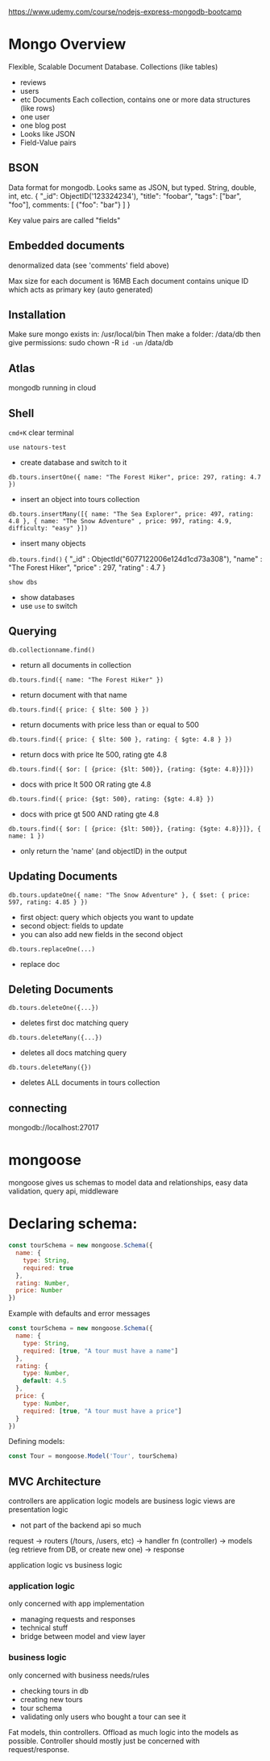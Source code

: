 https://www.udemy.com/course/nodejs-express-mongodb-bootcamp 
# Mongo Overview
Flexible, Scalable Document Database.
Collections (like tables)
  - reviews
  - users
  - etc
Documents Each collection, contains one or more data structures (like rows)
  - one user
  - one blog post
  - Looks like JSON
  - Field-Value pairs 

## BSON
Data format for mongodb. Looks same as JSON, but typed. String, double, int, etc.
{
  "_id": ObjectID('123324234'),
  "title": "foobar",
  "tags": ["bar", "foo"],
  comments: [
    {"foo": "bar"}
  ]
}

Key value pairs are called "fields"

## Embedded documents
denormalized data (see 'comments' field above)

Max size for each document is 16MB
Each document contains unique ID which acts as primary key (auto generated)

## Installation
Make sure mongo exists in:
/usr/local/bin
Then make a folder:
/data/db
then give permissions:
sudo chown -R `id -un` /data/db

## Atlas
mongodb running in cloud

## Shell
`cmd+K` clear terminal

`use natours-test`
- create database and switch to it

`db.tours.insertOne({ name: "The Forest Hiker", price: 297, rating: 4.7 })`
- insert an object into tours collection

`db.tours.insertMany([{ name: "The Sea Explorer", price: 497, rating: 4.8 }, { name: "The Snow Adventure" , price: 997, rating: 4.9, difficulty: "easy" }])`
- insert many objects

`db.tours.find()`
{ "_id" : ObjectId("6077122006e124d1cd73a308"), "name" : "The Forest Hiker", "price" : 297, "rating" : 4.7 }

`show dbs`
- show databases
- use `use` to switch

## Querying
`db.collectionname.find()`
- return all documents in collection

`db.tours.find({ name: "The Forest Hiker" })`
- return document with that name

`db.tours.find({ price: { $lte: 500 } })`
- return documents with price less than or equal to 500

`db.tours.find({ price: { $lte: 500 }, rating: { $gte: 4.8 } })`
- return docs with price lte 500, rating gte 4.8

`db.tours.find({ $or: [ {price: {$lt: 500}}, {rating: {$gte: 4.8}}]})`
- docs with price lt 500 OR rating gte 4.8

`db.tours.find({ price: {$gt: 500}, rating: {$gte: 4.8} })`
- docs with price gt 500 AND rating gte 4.8

`db.tours.find({ $or: [ {price: {$lt: 500}}, {rating: {$gte: 4.8}}]}, { name: 1 })`
- only return the 'name' (and objectID) in the output

## Updating Documents
`db.tours.updateOne({ name: "The Snow Adventure" }, { $set: { price: 597, rating: 4.85 } })`
- first object: query which objects you want to update
- second object: fields to update
- you can also add new fields in the second object

`db.tours.replaceOne(...)`
- replace doc

## Deleting Documents
`db.tours.deleteOne({...})`
- deletes first doc matching query

`db.tours.deleteMany({...})`
- deletes all docs matching query

`db.tours.deleteMany({})`
- deletes ALL documents in tours collection


## connecting
mongodb://localhost:27017

# mongoose
mongoose gives us schemas to model data and relationships, easy data validation, query api, middleware

# Declaring schema: 

```js
const tourSchema = new mongoose.Schema({
  name: {
    type: String,
    required: true
  },
  rating: Number,
  price: Number
})
```

Example with defaults and error messages
```js
const tourSchema = new mongoose.Schema({
  name: {
    type: String,
    required: [true, "A tour must have a name"]
  },
  rating: {
    type: Number,
    default: 4.5
  },
  price: {
    type: Number,
    required: [true, "A tour must have a price"]
  }
})
```
Defining models: 
```js
const Tour = mongoose.Model('Tour', tourSchema)
```

## MVC Architecture
controllers are application logic
models are business logic
views are presentation logic
  - not part of the backend api so much

request -> routers (/tours, /users, etc) -> handler fn (controller) -> models (eg retrieve from DB, or create new one) -> response 

application logic vs business logic
### application logic
only concerned with app implementation
 - managing requests and responses
 - technical stuff
 - bridge between model and view layer

### business logic
only concerned with business needs/rules
 - checking tours in db
 - creating new tours
 - tour schema
 - validating only users who bought a tour can see it

Fat models, thin controllers. Offload as much logic into the models as possible. Controller should mostly just be concerned with request/response. 

